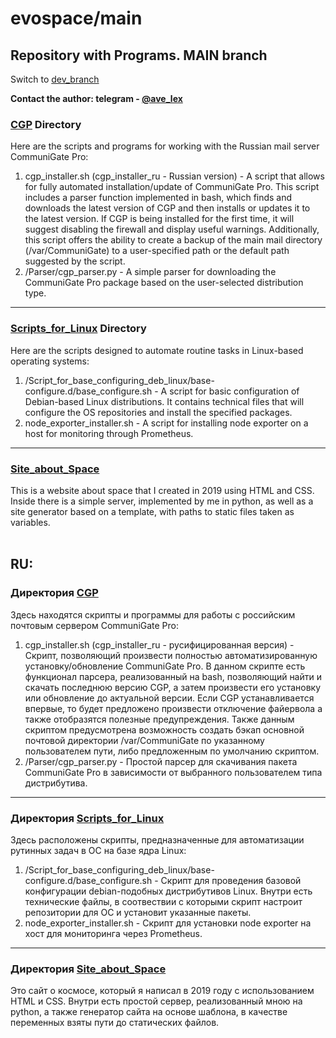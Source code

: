 # evospace/main
## Repository with Programs. MAIN branch

Switch to [dev_branch](https://github.com/apius-fi/evospace/tree/dev)

**Contact the author: telegram - [@ave_lex](https://t.me/ave_lex)**

### [CGP](https://github.com/apius-fi/evospace/tree/main/CGP) Directory
Here are the scripts and programs for working with the Russian mail server CommuniGate Pro:
1. cgp_installer.sh (cgp_installer_ru - Russian version) - A script that allows for fully automated installation/update of CommuniGate Pro. This script includes a parser function implemented in bash, which finds and downloads the latest version of CGP and then installs or updates it to the latest version. If CGP is being installed for the first time, it will suggest disabling the firewall and display useful warnings. Additionally, this script offers the ability to create a backup of the main mail directory (/var/CommuniGate) to a user-specified path or the default path suggested by the script.
2. /Parser/cgp_parser.py - A simple parser for downloading the CommuniGate Pro package based on the user-selected distribution type.

-------------------------------------------------------------------------------------------
### [Scripts_for_Linux](https://github.com/apius-fi/evospace/tree/main/Scripts_for_Linux) Directory
Here are the scripts designed to automate routine tasks in Linux-based operating systems:
1. /Script_for_base_configuring_deb_linux/base-configure.d/base_configure.sh - A script for basic configuration of Debian-based Linux distributions. It contains technical files that will configure the OS repositories and install the specified packages.
2. node_exporter_installer.sh - A script for installing node exporter on a host for monitoring through Prometheus.

-------------------------------------------------------------------------------------------
### [Site_about_Space](https://github.com/apius-fi/evospace/tree/main/Site_about_Space)
This is a website about space that I created in 2019 using HTML and CSS. Inside there is a simple server, implemented by me in python, as well as a site generator based on a template, with paths to static files taken as variables.<br><br>

## RU:

### Директория [CGP](https://github.com/apius-fi/evospace/tree/main/CGP)
Здесь находятся скрипты и программы для работы с российским почтовым сервером CommuniGate Pro:
1. cgp_installer.sh (cgp_installer_ru - русифицированная версия) - Скрипт, позволяющий произвести полностью автоматизированную установку/обновление CommuniGate Pro. В данном скрипте есть функционал парсера, реализованный на bash, позволяющий найти и скачать последнюю версию CGP, а затем произвести его установку или обновление до актуальной версии. Если CGP устанавливается впервые, то будет предложено произвести отключение файервола а также отобразятся полезные предупреждения. Также данным скриптом предусмотрена возможность создать бэкап основной почтовой директории /var/CommuniGate по указанному пользователем пути, либо предложенным по умолчанию скриптом.
2. /Parser/cgp_parser.py - Простой парсер для скачивания пакета CommuniGate Pro в зависимости от выбранного пользователем типа дистрибутива.

-------------------------------------------------------------------------------------------
### Директория [Scripts_for_Linux](https://github.com/apius-fi/evospace/tree/main/Scripts_for_Linux)
Здесь расположены скрипты, предназначенные для автоматизации рутинных задач в ОС на базе ядра Linux:
1. /Script_for_base_configuring_deb_linux/base-configure.d/base_configure.sh - Скрипт для проведения базовой конфигурации debian-подобных дистрибутивов Linux. Внутри есть технические файлы, в соотвествии с которыми скрипт настроит репозитории для ОС и установит указанные пакеты.
2. node_exporter_installer.sh - Скрипт для установки node exporter на хост для мониторинга через Prometheus.

-------------------------------------------------------------------------------------------
### Директория [Site_about_Space](https://github.com/apius-fi/evospace/tree/main/Site_about_Space)
Это сайт о космосе, который я написал в 2019 году с использованием HTML и CSS. Внутри есть простой сервер, реализованный мною на python, а также генератор сайта на основе шаблона, в качестве переменных взяты пути до статических файлов.
